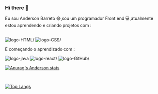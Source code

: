 ### Hi there 👋

Eu sou Anderson Barreto 😄,sou um programador Front end 💻,atualmente estou aprendendo e criando projetos com :

<br>
 <img src="https://img.shields.io/badge/HTML5-E34F26?style=for-the-badge&logo=html5&logoColor=white" alt=logo-HTML/>

 <img src="https://img.shields.io/badge/CSS-239120?&style=for-the-badge&logo=css3&logoColor=white" alt=logo-CSS/>

E começando o aprendizado com :

 <img src="https://img.shields.io/badge/JavaScript-323330?style=for-the-badge&logo=javascript&logoColor=F7DF1E" alt=logo-java script/>

 <img src="https://img.shields.io/badge/React-20232A?style=for-the-badge&logo=react&logoColor=61DAFB" alt=logo-react/>
 
 <img src="https://img.shields.io/badge/GitHub-100000?style=for-the-badge&logo=github&logoColor=white" alt=logo-GitHub/>
 
 <br>
 
[![Anurag's Anderson stats](https://github-readme-stats.vercel.app/api?username=AndersonBarreto27)](https://github.com/anuraghazra/github-readme-stats)

<br>

[![Top Langs](https://github-readme-stats.vercel.app/api/top-langs/?username=AndersonBarreto27)](https://github.com/anuraghazra/github-readme-stats)
